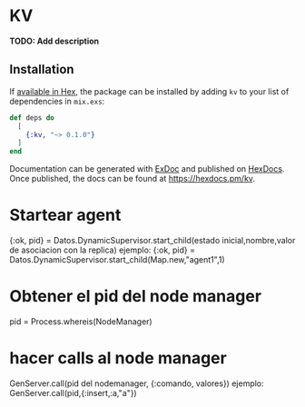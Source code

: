 # KV

**TODO: Add description**

## Installation

If [available in Hex](https://hex.pm/docs/publish), the package can be installed
by adding `kv` to your list of dependencies in `mix.exs`:

```elixir
def deps do
  [
    {:kv, "~> 0.1.0"}
  ]
end
```

Documentation can be generated with [ExDoc](https://github.com/elixir-lang/ex_doc)
and published on [HexDocs](https://hexdocs.pm). Once published, the docs can
be found at <https://hexdocs.pm/kv>.

# Startear agent
{:ok, pid} = Datos.DynamicSupervisor.start_child(estado inicial,nombre,valor de asociacion con la replica) 
ejemplo: {:ok, pid} = Datos.DynamicSupervisor.start_child(Map.new,"agent1",1)

# Obtener el pid del node manager
pid = Process.whereis(NodeManager)

# hacer calls al node manager
GenServer.call(pid del nodemanager, {:comando, valores})
ejemplo:  GenServer.call(pid,{:insert,:a,"a"})

